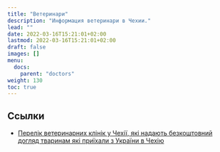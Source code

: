 ```yaml
---
title: "Ветеринари"
description: "Информация ветеринари в Чехии."
lead: ""
date: 2022-03-16T15:21:01+02:00
lastmod: 2022-03-16T15:21:01+02:00
draft: false
images: []
menu:
  docs:
    parent: "doctors"
weight: 130
toc: true
---
```

## Ссылки

* [Перелік ветеринарних клінік у Чехії, які надають безкоштовний догляд тваринам які приїхали з України в Чехію](https://ukrajina.vetkom.cz/)